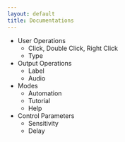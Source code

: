 ```yaml
---
layout: default
title: Documentations
---
```


* User Operations
  * Click, Double Click, Right Click
  * Type
* Output Operations
  * Label 
  * Audio
* Modes
  * Automation
  * Tutorial
  * Help
* Control Parameters
  * Sensitivity
  * Delay